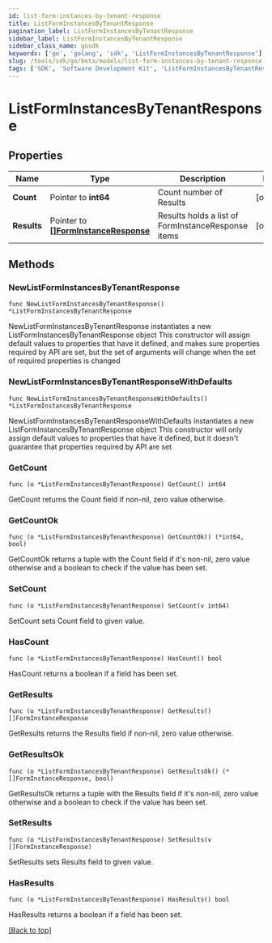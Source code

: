 ```yaml
---
id: list-form-instances-by-tenant-response
title: ListFormInstancesByTenantResponse
pagination_label: ListFormInstancesByTenantResponse
sidebar_label: ListFormInstancesByTenantResponse
sidebar_class_name: gosdk
keywords: ['go', 'golang', 'sdk', 'ListFormInstancesByTenantResponse'] 
slug: /tools/sdk/go/beta/models/list-form-instances-by-tenant-response
tags: ['SDK', 'Software Development Kit', 'ListFormInstancesByTenantResponse']
---
```


# ListFormInstancesByTenantResponse

## Properties

Name | Type | Description | Notes
------------ | ------------- | ------------- | -------------
**Count** |  Pointer to **int64** | Count number of Results | [optional] 
**Results** |  Pointer to [**[]FormInstanceResponse**](form-instance-response) | Results holds a list of FormInstanceResponse items | [optional] 

## Methods

### NewListFormInstancesByTenantResponse

`func NewListFormInstancesByTenantResponse() *ListFormInstancesByTenantResponse`

NewListFormInstancesByTenantResponse instantiates a new ListFormInstancesByTenantResponse object
This constructor will assign default values to properties that have it defined,
and makes sure properties required by API are set, but the set of arguments
will change when the set of required properties is changed

### NewListFormInstancesByTenantResponseWithDefaults

`func NewListFormInstancesByTenantResponseWithDefaults() *ListFormInstancesByTenantResponse`

NewListFormInstancesByTenantResponseWithDefaults instantiates a new ListFormInstancesByTenantResponse object
This constructor will only assign default values to properties that have it defined,
but it doesn't guarantee that properties required by API are set

### GetCount

`func (o *ListFormInstancesByTenantResponse) GetCount() int64`

GetCount returns the Count field if non-nil, zero value otherwise.

### GetCountOk

`func (o *ListFormInstancesByTenantResponse) GetCountOk() (*int64, bool)`

GetCountOk returns a tuple with the Count field if it's non-nil, zero value otherwise
and a boolean to check if the value has been set.

### SetCount

`func (o *ListFormInstancesByTenantResponse) SetCount(v int64)`

SetCount sets Count field to given value.

### HasCount

`func (o *ListFormInstancesByTenantResponse) HasCount() bool`

HasCount returns a boolean if a field has been set.

### GetResults

`func (o *ListFormInstancesByTenantResponse) GetResults() []FormInstanceResponse`

GetResults returns the Results field if non-nil, zero value otherwise.

### GetResultsOk

`func (o *ListFormInstancesByTenantResponse) GetResultsOk() (*[]FormInstanceResponse, bool)`

GetResultsOk returns a tuple with the Results field if it's non-nil, zero value otherwise
and a boolean to check if the value has been set.

### SetResults

`func (o *ListFormInstancesByTenantResponse) SetResults(v []FormInstanceResponse)`

SetResults sets Results field to given value.

### HasResults

`func (o *ListFormInstancesByTenantResponse) HasResults() bool`

HasResults returns a boolean if a field has been set.


[[Back to top]](#) 


